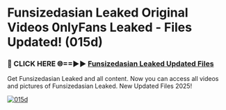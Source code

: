 # Funsizedasian Leaked Original Videos 0nlyFans Leaked - Files Updated! (015d)

<h3>🔴 CLICK HERE 🌐==►► <a href="https://tinyurl.com/brd5kh86" rel="nofollow">Funsizedasian Leaked Updated Files</a></h3>

Get Funsizedasian Leaked and all content. Now you can access all videos and pictures of Funsizedasian Leaked. New Updated Files 2025!

[![015d](https://i.imgur.com/K7sEzmb.gif)](https://tinyurl.com/brd5kh86)
